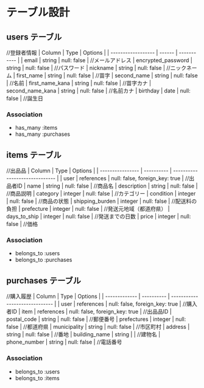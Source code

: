 # テーブル設計

## users テーブル
//登録者情報
| Column             | Type   | Options     |
| ------------------ | ------ | ----------- |
| email              | string | null: false | //メールアドレス
| encrypted_password | string | null: false | //パスワード
| nickname           | string | null: false | //ニックネーム
| first_name         | string | null: false | //苗字
| second_name        | string | null: false | //名前
| first_name_kana    | string | null: false | //苗字カナ
| second_name_kana   | string | null: false | //名前カナ
| birthday           | date   | null: false | //誕生日

### Association
- has_many :items
- has_many :purchases

## items テーブル
//出品品
| Column           | Type       | Options                        |
| ---------------- | ---------- | ------------------------------ |
| user             | references | null: false, foreign_key: true | //出品者ID
| name             | string     | null: false                    | //商品名
| description      | string     | null: false                    | //商品説明
| category         | integer    | null: false                    | //カテゴリー
| condition        | integer    | null: false                    | //商品の状態
| shipping_burden  | integer    | null: false                    | //配送料の負担
| prefecture       | integer    | null: false                    | //発送元地域（都道府県）
| days_to_ship     | integer    | null: false                    | //発送までの日数
| price            | integer    | null: false                    | //価格

### Association
- belongs_to :users
- belongs_to :purchases

## purchases テーブル
//購入履歴
| Column        | Type       | Options                        |
| ------------- | ---------- | ------------------------------ |
| user          | references | null: false, foreign_key: true | //購入者ID
| item          | references | null: false, foreign_key: true | //出品品ID
| postal_code   | string     | null: false                    | //郵便番号
| prefectures   | integer    | null: false                    | //都道府県
| municipality  | string     | null: false                    | //市区町村
| address       | string     | null: false                    | //番地
| building_name | string     |                                | //建物名
| phone_number  | string     | null: false                    | //電話番号

### Association
- belongs_to :users
- belongs_to :items
